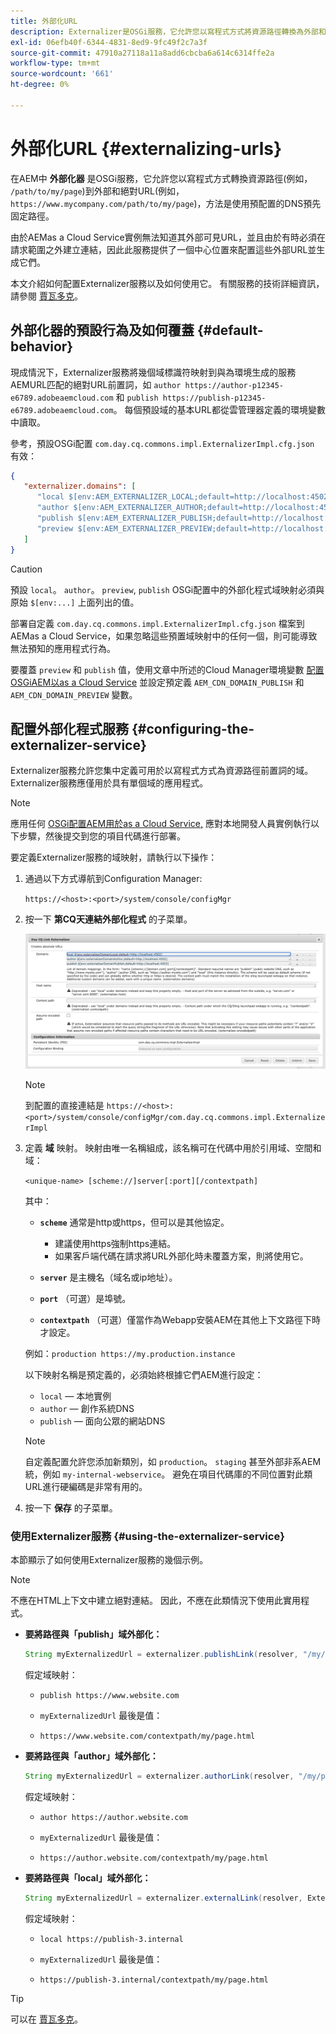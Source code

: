 ```yaml
---
title: 外部化URL
description: Externalizer是OSGi服務，它允許您以寫程式方式將資源路徑轉換為外部和絕對URL。
exl-id: 06efb40f-6344-4831-8ed9-9fc49f2c7a3f
source-git-commit: 47910a27118a11a8add6cbcba6a614c6314ffe2a
workflow-type: tm+mt
source-wordcount: '661'
ht-degree: 0%

---
```


# 外部化URL {#externalizing-urls}

在AEM中 **外部化器** 是OSGi服務，它允許您以寫程式方式轉換資源路徑(例如， `/path/to/my/page`)到外部和絕對URL(例如， `https://www.mycompany.com/path/to/my/page`)，方法是使用預配置的DNS預先固定路徑。

由於AEMas a Cloud Service實例無法知道其外部可見URL，並且由於有時必須在請求範圍之外建立連結，因此此服務提供了一個中心位置來配置這些外部URL並生成它們。

本文介紹如何配置Externalizer服務以及如何使用它。 有關服務的技術詳細資訊，請參閱 [賈瓦多克](https://www.adobe.io/experience-manager/reference-materials/cloud-service/javadoc/com/day/cq/commons/Externalizer.html)。

## 外部化器的預設行為及如何覆蓋 {#default-behavior}

現成情況下，Externalizer服務將幾個域標識符映射到與為環境生成的服務AEMURL匹配的絕對URL前置詞，如 `author https://author-p12345-e6789.adobeaemcloud.com` 和 `publish https://publish-p12345-e6789.adobeaemcloud.com`。 每個預設域的基本URL都從雲管理器定義的環境變數中讀取。

參考，預設OSGi配置 `com.day.cq.commons.impl.ExternalizerImpl.cfg.json` 有效：

```json
{
   "externalizer.domains": [
      "local $[env:AEM_EXTERNALIZER_LOCAL;default=http://localhost:4502]",
      "author $[env:AEM_EXTERNALIZER_AUTHOR;default=http://localhost:4502]",
      "publish $[env:AEM_EXTERNALIZER_PUBLISH;default=http://localhost:4503]",
      "preview $[env:AEM_EXTERNALIZER_PREVIEW;default=http://localhost:4503]"
   ]
}
```

>[!CAUTION]
>
>預設 `local`。 `author`。 `preview`, `publish` OSGi配置中的外部化程式域映射必須與原始 `$[env:...]` 上面列出的值。
>
>部署自定義 `com.day.cq.commons.impl.ExternalizerImpl.cfg.json` 檔案到AEMas a Cloud Service，如果忽略這些預置域映射中的任何一個，則可能導致無法預知的應用程式行為。

要覆蓋 `preview` 和 `publish` 值，使用文章中所述的Cloud Manager環境變數 [配置OSGiAEM以as a Cloud Service](/help/implementing/deploying/configuring-osgi.md#cloud-manager-api-format-for-setting-properties) 並設定預定義 `AEM_CDN_DOMAIN_PUBLISH` 和 `AEM_CDN_DOMAIN_PREVIEW` 變數。

## 配置外部化程式服務 {#configuring-the-externalizer-service}

Externalizer服務允許您集中定義可用於以寫程式方式為資源路徑前置詞的域。 Externalizer服務應僅用於具有單個域的應用程式。

>[!NOTE]
>
>應用任何 [OSGi配置AEM用於as a Cloud Service,](/help/implementing/deploying/overview.md#osgi-configuration) 應對本地開發人員實例執行以下步驟，然後提交到您的項目代碼進行部署。

要定義Externalizer服務的域映射，請執行以下操作：

1. 通過以下方式導航到Configuration Manager:

   `https://<host>:<port>/system/console/configMgr`

1. 按一下 **第CQ天連結外部化程式** 的子菜單。

   ![外部化程式OSGi配置](./assets/externalizer-osgi.png)

   >[!NOTE]
   >
   >到配置的直接連結是 `https://<host>:<port>/system/console/configMgr/com.day.cq.commons.impl.ExternalizerImpl`

1. 定義 **域** 映射。 映射由唯一名稱組成，該名稱可在代碼中用於引用域、空間和域：

   `<unique-name> [scheme://]server[:port][/contextpath]`

   其中：

   * **`scheme`** 通常是http或https，但可以是其他協定。

      * 建議使用https強制https連結。
      * 如果客戶端代碼在請求將URL外部化時未覆蓋方案，則將使用它。
   * **`server`** 是主機名（域名或ip地址）。
   * **`port`** （可選）是埠號。
   * **`contextpath`** （可選）僅當作為Webapp安裝AEM在其他上下文路徑下時才設定。

   例如：`production https://my.production.instance`

   以下映射名稱是預定義的，必須始終根據它們AEM進行設定：

   * `local`  — 本地實例
   * `author`  — 創作系統DNS
   * `publish`  — 面向公眾的網站DNS

   >[!NOTE]
   >
   >自定義配置允許您添加新類別，如 `production`。 `staging` 甚至外部非系AEM統，例如 `my-internal-webservice`。 避免在項目代碼庫的不同位置對此類URL進行硬編碼是非常有用的。

1. 按一下 **保存** 的子菜單。

### 使用Externalizer服務 {#using-the-externalizer-service}

本節顯示了如何使用Externalizer服務的幾個示例。

>[!NOTE]
>
>不應在HTML上下文中建立絕對連結。 因此，不應在此類情況下使用此實用程式。

* **要將路徑與「publish」域外部化：**

   ```java
   String myExternalizedUrl = externalizer.publishLink(resolver, "/my/page") + ".html";
   ```

   假定域映射：

   * `publish https://www.website.com`

   * `myExternalizedUrl` 最後是值：

   * `https://www.website.com/contextpath/my/page.html`

* **要將路徑與「author」域外部化：**

   ```java
   String myExternalizedUrl = externalizer.authorLink(resolver, "/my/page") + ".html";
   ```

   假定域映射：

   * `author https://author.website.com`

   * `myExternalizedUrl` 最後是值：

   * `https://author.website.com/contextpath/my/page.html`

* **要將路徑與「local」域外部化：**

   ```java
   String myExternalizedUrl = externalizer.externalLink(resolver, Externalizer.LOCAL, "/my/page") + ".html";
   ```

   假定域映射：

   * `local https://publish-3.internal`

   * `myExternalizedUrl` 最後是值：

   * `https://publish-3.internal/contextpath/my/page.html`

>[!TIP]
>
>可以在 [賈瓦多克](https://www.adobe.io/experience-manager/reference-materials/cloud-service/javadoc/com/day/cq/commons/Externalizer.html)。
